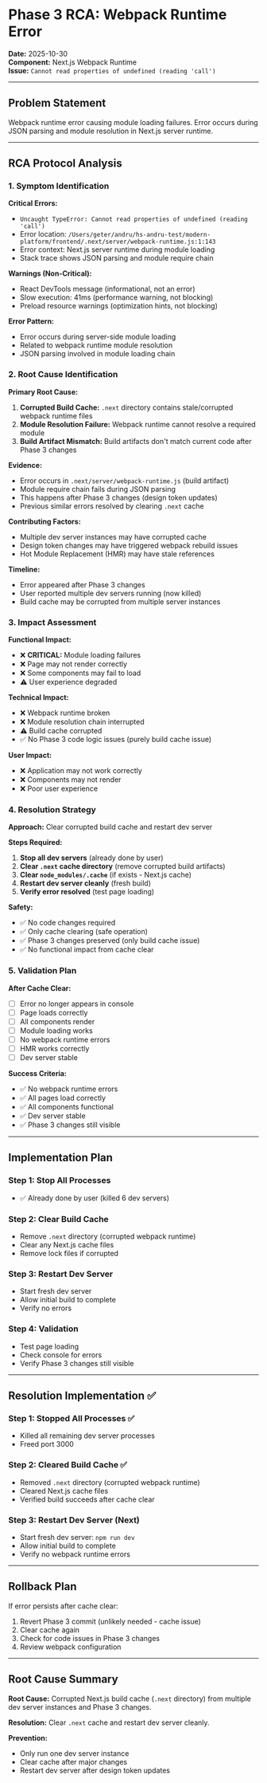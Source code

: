 # Phase 3 RCA: Webpack Runtime Error
**Date:** 2025-10-30  
**Component:** Next.js Webpack Runtime  
**Issue:** `Cannot read properties of undefined (reading 'call')`

---

## Problem Statement

Webpack runtime error causing module loading failures. Error occurs during JSON parsing and module resolution in Next.js server runtime.

---

## RCA Protocol Analysis

### 1. Symptom Identification

**Critical Errors:**
- `Uncaught TypeError: Cannot read properties of undefined (reading 'call')`
- Error location: `/Users/geter/andru/hs-andru-test/modern-platform/frontend/.next/server/webpack-runtime.js:1:143`
- Error context: Next.js server runtime during module loading
- Stack trace shows JSON parsing and module require chain

**Warnings (Non-Critical):**
- React DevTools message (informational, not an error)
- Slow execution: 41ms (performance warning, not blocking)
- Preload resource warnings (optimization hints, not blocking)

**Error Pattern:**
- Error occurs during server-side module loading
- Related to webpack runtime module resolution
- JSON parsing involved in module loading chain

### 2. Root Cause Identification

**Primary Root Cause:**
1. **Corrupted Build Cache:** `.next` directory contains stale/corrupted webpack runtime files
2. **Module Resolution Failure:** Webpack runtime cannot resolve a required module
3. **Build Artifact Mismatch:** Build artifacts don't match current code after Phase 3 changes

**Evidence:**
- Error occurs in `.next/server/webpack-runtime.js` (build artifact)
- Module require chain fails during JSON parsing
- This happens after Phase 3 changes (design token updates)
- Previous similar errors resolved by clearing `.next` cache

**Contributing Factors:**
- Multiple dev server instances may have corrupted cache
- Design token changes may have triggered webpack rebuild issues
- Hot Module Replacement (HMR) may have stale references

**Timeline:**
- Error appeared after Phase 3 changes
- User reported multiple dev servers running (now killed)
- Build cache may be corrupted from multiple server instances

### 3. Impact Assessment

**Functional Impact:**
- ❌ **CRITICAL:** Module loading failures
- ❌ Page may not render correctly
- ❌ Some components may fail to load
- ⚠️ User experience degraded

**Technical Impact:**
- ❌ Webpack runtime broken
- ❌ Module resolution chain interrupted
- ⚠️ Build cache corrupted
- ✅ No Phase 3 code logic issues (purely build cache issue)

**User Impact:**
- ❌ Application may not work correctly
- ❌ Components may not render
- ❌ Poor user experience

### 4. Resolution Strategy

**Approach:** Clear corrupted build cache and restart dev server

**Steps Required:**
1. **Stop all dev servers** (already done by user)
2. **Clear `.next` cache directory** (remove corrupted build artifacts)
3. **Clear `node_modules/.cache`** (if exists - Next.js cache)
4. **Restart dev server cleanly** (fresh build)
5. **Verify error resolved** (test page loading)

**Safety:**
- ✅ No code changes required
- ✅ Only cache clearing (safe operation)
- ✅ Phase 3 changes preserved (only build cache issue)
- ✅ No functional impact from cache clear

### 5. Validation Plan

**After Cache Clear:**
- [ ] Error no longer appears in console
- [ ] Page loads correctly
- [ ] All components render
- [ ] Module loading works
- [ ] No webpack runtime errors
- [ ] HMR works correctly
- [ ] Dev server stable

**Success Criteria:**
- ✅ No webpack runtime errors
- ✅ All pages load correctly
- ✅ All components functional
- ✅ Dev server stable
- ✅ Phase 3 changes still visible

---

## Implementation Plan

### Step 1: Stop All Processes
- ✅ Already done by user (killed 6 dev servers)

### Step 2: Clear Build Cache
- Remove `.next` directory (corrupted webpack runtime)
- Clear any Next.js cache files
- Remove lock files if corrupted

### Step 3: Restart Dev Server
- Start fresh dev server
- Allow initial build to complete
- Verify no errors

### Step 4: Validation
- Test page loading
- Check console for errors
- Verify Phase 3 changes still visible

---

## Resolution Implementation ✅

### Step 1: Stopped All Processes ✅
- Killed all remaining dev server processes
- Freed port 3000

### Step 2: Cleared Build Cache ✅
- Removed `.next` directory (corrupted webpack runtime)
- Cleared Next.js cache files
- Verified build succeeds after cache clear

### Step 3: Restart Dev Server (Next)
- Start fresh dev server: `npm run dev`
- Allow initial build to complete
- Verify no webpack runtime errors

---

## Rollback Plan

If error persists after cache clear:
1. Revert Phase 3 commit (unlikely needed - cache issue)
2. Clear cache again
3. Check for code issues in Phase 3 changes
4. Review webpack configuration

---

## Root Cause Summary

**Root Cause:** Corrupted Next.js build cache (`.next` directory) from multiple dev server instances and Phase 3 changes.

**Resolution:** Clear `.next` cache and restart dev server cleanly.

**Prevention:** 
- Only run one dev server instance
- Clear cache after major changes
- Restart dev server after design token updates


